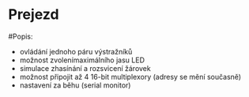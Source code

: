 # Prejezd

#Popis:
 - ovládání jednoho páru výstražníků
 - možnost zvolenímaximálního jasu LED
 - simulace zhasínání a rozsvicení žárovek
 - možnost připojit až 4 16-bit multiplexory (adresy se mění současně)
 - nastavení za běhu (serial monitor)
